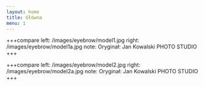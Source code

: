 ```yaml
---
layout: home
title: Główna
menu: 1
---
```


+++compare
left: /images/eyebrow/model1.jpg
right: /images/eyebrow/model1a.jpg
note: Oryginał: Jan Kowalski PHOTO STUDIO
+++

+++compare
left: /images/eyebrow/model2.jpg
right: /images/eyebrow/model2a.jpg
note: Oryginał: Jan Kowalski PHOTO STUDIO
+++

